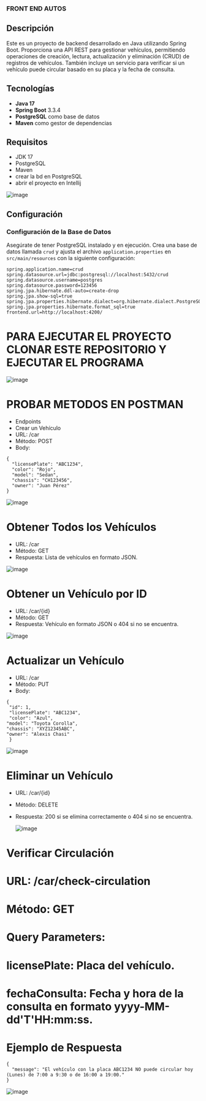 ### FRONT END AUTOS

## Descripción

Este es un proyecto de backend desarrollado en Java utilizando Spring Boot. Proporciona una API REST para gestionar vehículos, permitiendo operaciones de creación, lectura, actualización y eliminación (CRUD) de registros de vehículos. También incluye un servicio para verificar si un vehículo puede circular basado en su placa y la fecha de consulta.

## Tecnologías

- **Java 17**
- **Spring Boot** 3.3.4
- **PostgreSQL** como base de datos
- **Maven** como gestor de dependencias

## Requisitos

- JDK 17 
- PostgreSQL
- Maven
- crear la bd en PostgreSQL
- abrir el proyecto en Intellij

![image](https://github.com/user-attachments/assets/5d650514-5039-4b61-b821-10f29ed538f4)


## Configuración

### Configuración de la Base de Datos

Asegúrate de tener PostgreSQL instalado y en ejecución. Crea una base de datos llamada `crud` y ajusta el archivo `application.properties` en `src/main/resources` con la siguiente configuración:

```properties
spring.application.name=crud
spring.datasource.url=jdbc:postgresql://localhost:5432/crud
spring.datasource.username=postgres
spring.datasource.password=123456
spring.jpa.hibernate.ddl-auto=create-drop
spring.jpa.show-sql=true
spring.jpa.properties.hibernate.dialect=org.hibernate.dialect.PostgreSQLDialect
spring.jpa.properties.hibernate.format_sql=true
frontend.url=http://localhost:4200/
```
# PARA EJECUTAR EL PROYECTO CLONAR ESTE REPOSITORIO Y EJECUTAR EL PROGRAMA

![image](https://github.com/user-attachments/assets/f98da765-5c59-4017-8195-fc3ec5617bd7)


# PROBAR METODOS EN POSTMAN
- Endpoints
- Crear un Vehículo
- URL: /car
- Método: POST
- Body:
```
{
  "licensePlate": "ABC1234",
  "color": "Rojo",
  "model": "Sedan",
  "chassis": "CH123456",
  "owner": "Juan Pérez"
}
```

![image](https://github.com/user-attachments/assets/8c108ec6-f13f-4578-bf43-b716fdf1636b)

# Obtener Todos los Vehículos
- URL: /car
- Método: GET
- Respuesta: Lista de vehículos en formato JSON.
  
![image](https://github.com/user-attachments/assets/4ac5236b-a6e7-4b0c-9aad-f0df4a2aaffd)

# Obtener un Vehículo por ID
- URL: /car/{id}
- Método: GET
- Respuesta: Vehículo en formato JSON o 404 si no se encuentra.
  
![image](https://github.com/user-attachments/assets/fbee5648-9fe8-4482-a700-a39724fa9719)

# Actualizar un Vehículo
- URL: /car
- Método: PUT
- Body:
```
{
 "id": 1,
 "licensePlate": "ABC1234",
 "color": "Azul",
"model": "Toyota Corolla",
"chassis": "XYZ12345ABC",
"owner": "Alexis Chasi"
 }
```
![image](https://github.com/user-attachments/assets/b637ff49-0860-4a84-acbf-d7c58536e4ee)


# Eliminar un Vehículo
- URL: /car/{id}
- Método: DELETE
- Respuesta: 200 si se elimina correctamente o 404 si no se encuentra.

  ![image](https://github.com/user-attachments/assets/12d28d56-e0a2-4468-8575-969f50237bd5)


# Verificar Circulación
# URL: /car/check-circulation
# Método: GET
# Query Parameters:
# licensePlate: Placa del vehículo.
# fechaConsulta: Fecha y hora de la consulta en formato yyyy-MM-dd'T'HH:mm:ss.
# Ejemplo de Respuesta
```
{
  "message": "El vehículo con la placa ABC1234 NO puede circular hoy (Lunes) de 7:00 a 9:30 o de 16:00 a 19:00."
}
```
![image](https://github.com/user-attachments/assets/be30a50e-d561-4a80-b446-e33ffb642d28)
